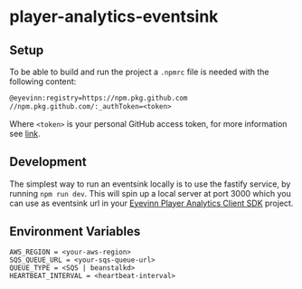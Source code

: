 # player-analytics-eventsink

## Setup

To be able to build and run the project a `.npmrc` file is needed with the following content:

``` txt
@eyevinn:registry=https://npm.pkg.github.com
//npm.pkg.github.com/:_authToken=<token>
```

Where `<token>` is your personal GitHub access token, for more information see [link](https://docs.github.com/en/packages/working-with-a-github-packages-registry/working-with-the-npm-registry#authenticating-with-a-personal-access-token).

## Development

The simplest way to run an eventsink locally is to use the fastify service, by running `npm run dev`. This will spin up a local server at port 3000 which you can use as eventsink url in your [Eyevinn Player Analytics Client SDK](https://github.com/Eyevinn/player-analytics-client-sdk-web) project.

## Environment Variables

```
AWS_REGION = <your-aws-region>
SQS_QUEUE_URL = <your-sqs-queue-url>
QUEUE_TYPE = <SQS | beanstalkd>
HEARTBEAT_INTERVAL = <heartbeat-interval>
```
